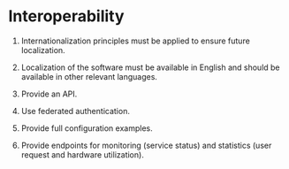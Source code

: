 # Interoperability

1. Internationalization principles must be applied to ensure future localization.

1. Localization of the software must be available in English and should be available in other relevant languages.

1. Provide an API.

1. Use federated authentication.

1. Provide full configuration examples.

1. Provide endpoints for monitoring (service status) and statistics (user request and hardware utilization).

